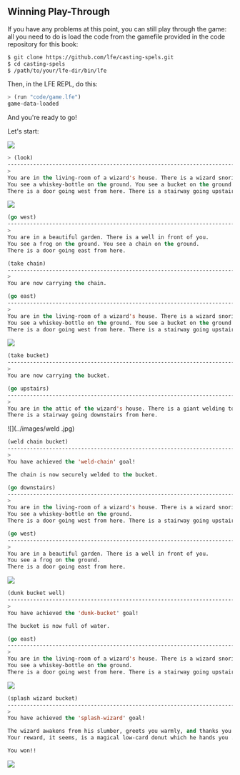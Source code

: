 ## Winning Play-Through

If you have any problems at this point, you can still play through the game: all you need to do is load the code from the gamefile provided in the code repository for this book:

```bash
$ git clone https://github.com/lfe/casting-spels.git
$ cd casting-spels
$ /path/to/your/lfe-dir/bin/lfe
```

Then, in the LFE REPL, do this:

```lisp
> (run "code/game.lfe")
game-data-loaded
```

And you're ready to go!

Let's start:

![](../images/world.jpg)

```lisp
> (look)
------------------------------------------------------------------------------
>
You are in the living-room of a wizard's house. There is a wizard snoring loudly on the couch.
You see a whiskey-bottle on the ground. You see a bucket on the ground.
There is a door going west from here. There is a stairway going upstairs from here.
```

![](../images/living_room.jpg)

```lisp
(go west)
------------------------------------------------------------------------------
>
You are in a beautiful garden. There is a well in front of you.
You see a frog on the ground. You see a chain on the ground.
There is a door going east from here.

(take chain)
------------------------------------------------------------------------------
>
You are now carrying the chain.

(go east)
------------------------------------------------------------------------------
>
You are in the living-room of a wizard's house. There is a wizard snoring loudly on the couch.
You see a whiskey-bottle on the ground. You see a bucket on the ground.
There is a door going west from here. There is a stairway going upstairs from here.
```

![](../images/slob.jpg)


```lisp
(take bucket)
------------------------------------------------------------------------------
>
You are now carrying the bucket.

(go upstairs)
------------------------------------------------------------------------------
>
You are in the attic of the wizard's house. There is a giant welding torch in the corner.
There is a stairway going downstairs from here.
```

![](../images/weld
.jpg)

```lisp
(weld chain bucket)
------------------------------------------------------------------------------
>
You have achieved the 'weld-chain' goal!

The chain is now securely welded to the bucket.

(go downstairs)
------------------------------------------------------------------------------
>
You are in the living-room of a wizard's house. There is a wizard snoring loudly on the couch.
You see a whiskey-bottle on the ground.
There is a door going west from here. There is a stairway going upstairs from here.

(go west)
------------------------------------------------------------------------------
>
You are in a beautiful garden. There is a well in front of you.
You see a frog on the ground.
There is a door going east from here.
```

![](../images/dunk.jpg)


```lisp
(dunk bucket well)
------------------------------------------------------------------------------
>
You have achieved the 'dunk-bucket' goal!

The bucket is now full of water.

(go east)
------------------------------------------------------------------------------
>
You are in the living-room of a wizard's house. There is a wizard snoring loudly on the couch.
You see a whiskey-bottle on the ground.
There is a door going west from here. There is a stairway going upstairs from here.
```

![](../images/splash.jpg)


```lisp
(splash wizard bucket)
------------------------------------------------------------------------------
>
You have achieved the 'splash-wizard' goal!

The wizard awakens from his slumber, greets you warmly, and thanks you for pulling him out of a rather nasty dream.
Your reward, it seems, is a magical low-card donut which he hands you ... right before drifting off to sleep again.

You won!!
```

![](../images/donut.jpg)
